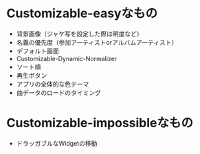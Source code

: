 # Customizable-easyなもの
- 背景画像（ジャケ写を設定した際は明度など）
- 名義の優先度（参加アーティストorアルバムアーティスト）
- デフォルト画面
- Customizable-Dynamic-Normalizer
- ソート順
- 再生ボタン
- アプリの全体的な色テーマ
- 曲データのロードのタイミング

# Customizable-impossibleなもの
- ドラッガブルなWidgetの移動